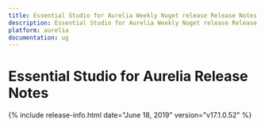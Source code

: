 ```yaml
---
title: Essential Studio for Aurelia Weekly Nuget release Release Notes  
description: Essential Studio for Aurelia Weekly Nuget release Release Notes  
platform: aurelia
documentation: ug
---
```


# Essential Studio for Aurelia  Release Notes  

{% include release-info.html date="June 18, 2019"  version="v17.1.0.52" %} 






